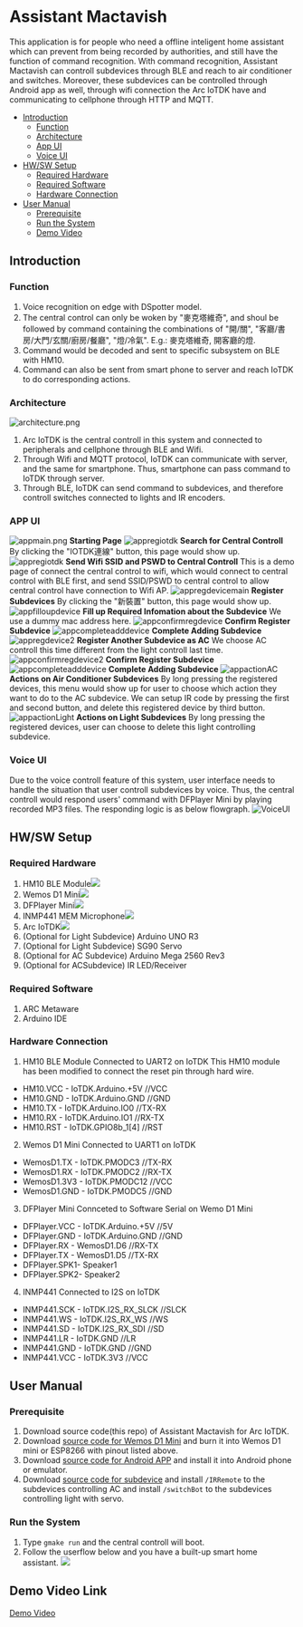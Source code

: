 Assistant Mactavish
===
This application is for people who need a offline inteligent home assistant which can prevent from being recorded by authorities, and still have the function of command recognition. With command recognition, Assistant Mactavish can controll subdevices through BLE and reach to air conditioner and switches. Moreover, these subdevices can be controlled through Android app as well, through wifi connection the Arc IoTDK have and communicating to cellphone through HTTP and MQTT.

- [Introduction](#introduction)
  - [Function](#function)
  - [Architecture](#architecture)
  - [App UI](#appui)
  - [Voice UI](#voiceui)
- [HW/SW Setup](#hwswsetup)
  - [Required Hardware](#requiredhw)
  - [Required Software](#requiredsw)
  - [Hardware Connection](#hwconnection)
- [User Manual](#usermanual)
  - [Prerequisite](#prerequisite)
  - [Run the System](#run)
  - [Demo Video](#demovid)


## Introduction <a name="introduction"></a>

### Function <a name="function"></a>
1. Voice recognition on edge with DSpotter model.
2. The central control can only be woken by "麥克塔維奇", and shoul be followed by command containing the combinations of "開/關", "客廳/書房/大門/玄關/廚房/餐廳", "燈/冷氣". E.g.: 麥克塔維奇, 開客廳的燈.
3. Command would be decoded and sent to specific subsystem on BLE with HM10.
4. Command can also be sent from smart phone to server and reach IoTDK to do corresponding actions.

### Architecture <a name="architecture"></a>
![architecture.png](https://imgur.com/sgek2ye.png)
1. Arc IoTDK is the central controll in this system and connected to peripherals and cellphone through BLE and Wifi.
2. Through Wifi and MQTT protocol, IoTDK can communicate with server, and the same for smartphone. Thus, smartphone can pass command to IoTDK through server.
3. Through BLE, IoTDK can send command to subdevices, and therefore controll switches connected to lights and IR encoders.

### APP UI <a name="appui"></a>
![appmain.png](https://i.imgur.com/eozl1c0_d.webp)
**Starting Page**
![appregiotdk](https://i.imgur.com/YQyoilF_d.webp)
**Search for Central Controll**
By clicking the "IOTDK連線" button, this page would show up.
![appregiotdk](https://i.imgur.com/fylZYq5_d.webp)
**Send Wifi SSID and PSWD to Central Controll**
This is a demo page of connect the central control to wifi, which would connect to central control with BLE first, and send SSID/PSWD to central control to allow central control have connection to Wifi AP.
![appregdevicemain](https://i.imgur.com/85wCH8Z_d.webp)
**Register Subdevices**
By clicking the "新裝置" button, this page would show up.
![appfilloupdevice](https://i.imgur.com/1dMGMzo_d.webp)
**Fill up Required Infomation about the Subdevice**
We use a dummy mac address here.
![appconfirmregdevice](https://i.imgur.com/f6bAe9l_d.webp)
**Confirm Register Subdevice**
![appcompleteadddevice](https://i.imgur.com/hcIItmP_d.webp)
**Complete Adding Subdevice**
![appregdevice2](https://i.imgur.com/l9EKYqM_d.webp)
**Register Another Subdevice as AC**
We choose AC controll this time different from the light controll last time.
![appconfirmregdevice2](https://i.imgur.com/0sQbucy_d.webp)
**Confirm Register Subdevice**
![appcompleteadddevice](https://i.imgur.com/bxTf0ih_d.webp)
**Complete Adding Subdevice**
![appactionAC](https://i.imgur.com/BW4bqkb_d.webp)
**Actions on Air Conditioner Subdevices**
By long pressing the registered devices, this menu would show up for user to choose which action they want to do to the AC subdevice. We can setup IR code by pressing the first and second button, and delete this registered device by third button.
![appactionLight](https://i.imgur.com/iZiBlNy_d.webp)
**Actions on Light Subdevices**
By long pressing the registered devices, user can choose to delete this light controlling subdevice.

### Voice UI <a name="voiceui"></a>
Due to the voice controll feature of this system, user interface needs to handle the situation that user controll subdevices by voice. Thus, the central controll would respond users' command with DFPlayer Mini by playing recorded MP3 files. The responding logic is as below flowgraph.
![VoiceUI](https://i.imgur.com/F9Pzd47.png)

## HW/SW Setup <a name="hwswsetup"></a>
### Required Hardware <a name="requiredhw"></a>
1. HM10 BLE Module![](https://i.imgur.com/us9o9eg.png)
2. Wemos D1 Mini![](https://i.imgur.com/2wLLV3v.png)
3. DFPlayer Mini![](https://i.imgur.com/jeAXYT0.png)
4. INMP441 MEM Microphone![](https://i.imgur.com/I8RqHEK.png)
5. Arc IoTDK![](https://i.imgur.com/TD2maMZ.png)
6. (Optional for Light Subdevice) Arduino UNO R3
7. (Optional for Light Subdevice) SG90 Servo
8. (Optional for AC Subdevice) Arduino Mega 2560 Rev3
9. (Optional for ACSubdevice) IR LED/Receiver

### Required Software <a name="requriedsw"></a>
1. ARC Metaware
2. Arduino IDE

### Hardware Connection <a name="hwconnection"></a>
1. HM10 BLE Module Connected to UART2 on IoTDK
  This HM10 module has been modified to connect the reset pin through hard wire.
  - HM10.VCC - IoTDK.Arduino.+5V      //VCC
  - HM10.GND - IoTDK.Arduino.GND      //GND
  - HM10.TX  - IoTDK.Arduino.IO0      //TX-RX
  - HM10.RX  - IoTDK.Arduino.IO1      //RX-TX
  - HM10.RST - IoTDK.GPIO8b_1[4]      //RST

2. Wemos D1 Mini Connected to UART1 on IoTDK
  - WemosD1.TX  - IoTDK.PMODC3        //TX-RX
  - WemosD1.RX  - IoTDK.PMODC2        //RX-TX
  - WemosD1.3V3 - IoTDK.PMODC12       //VCC
  - WemosD1.GND - IoTDK.PMODC5        //GND

3. DFPlayer Mini Connceted to Software Serial on Wemo D1 Mini
  - DFPlayer.VCC - IoTDK.Arduino.+5V  //5V
  - DFPlayer.GND - IoTDK.Arduino.GND  //GND
  - DFPlayer.RX  - WemosD1.D6         //RX-TX
  - DFPlayer.TX  - WemosD1.D5         //TX-RX
  - DFPlayer.SPK1- Speaker1           
  - DFPlayer.SPK2- Speaker2

4. INMP441 Connected to I2S on IoTDK
  - INMP441.SCK - IoTDK.I2S_RX_SLCK   //SLCK
  - INMP441.WS  - IoTDK.I2S_RX_WS     //WS
  - INMP441.SD  - IoTDK.I2S_RX_SDI    //SD
  - INMP441.LR  - IoTDK.GND           //LR
  - INMP441.GND - IoTDK.GND           //GND
  - INMP441.VCC - IoTDK.3V3           //VCC

## User Manual <a name="usermanual"></a>

### Prerequisite <a name="prerequisite"></a>
1. Download source code(this repo) of Assistant Mactavish for Arc IoTDK.
2. Download [source code for Wemos D1 Mini](https://github.com/ParkerMactavish/WemosD1withMQTT) and burn it into Wemos D1 mini or ESP8266 with pinout listed above.
3. Download [source code for Android APP](https://github.com/ParkerMactavish/SwitchBot_AndroidApp) and install it into Android phone or emulator.
4. Download [source code for subdevice](https://github.com/ParkerMactavish/Subdevices) and install `/IRRemote` to the subdevices controlling AC and install `/switchBot` to the subdevices controlling light with servo.

### Run the System <a name="run"></a>
1. Type `gmake run` and the central controll will boot.
2. Follow the userflow below and you have a built-up smart home assistant.
![](https://i.imgur.com/6U7cBgo_d.webp)

## Demo Video Link <a name="demovid"></a>
[Demo Video](https://v.youku.com/v_show/id_XNDc4OTczOTU3Mg==.html)
